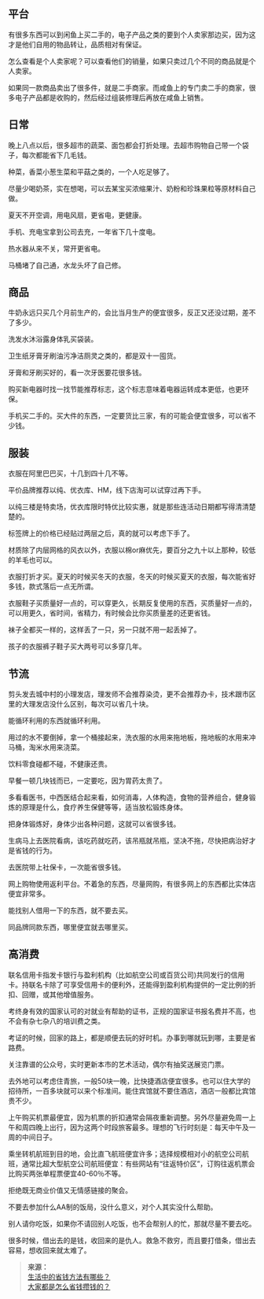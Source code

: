 ## 平台

有很多东西可以到闲鱼上买二手的，电子产品之类的要到个人卖家那边买，因为这才是他们自用的物品转让，品质相对有保证。

怎么查看是个人卖家呢？可以查看他们的销量，如果只卖过几个不同的商品就是个人卖家。

如果同一款商品卖出了很多件，就是二手商家。而咸鱼上的专门卖二手的商家，很多电子产品都是收购的，然后经过组装修理后再放在咸鱼上销售。

## 日常

晚上八点以后，很多超市的蔬菜、面包都会打折处理。去超市购物自己带一个袋子，每次都能省下几毛钱。

种菜，香菜小葱生菜和平菇之类的，一个人吃足够了。

尽量少喝奶茶，实在想喝，可以去某宝买浓缩果汁、奶粉和珍珠果粒等原材料自己做。

夏天不开空调，用电风扇，更省电，更健康。

手机、充电宝拿到公司去充，一年省下几十度电。

热水器从来不关，常开更省电。

马桶堵了自己通，水龙头坏了自己修。

## 商品

牛奶永远只买几个月前生产的，会比当月生产的便宜很多，反正又还没过期，差不了多少。

洗发水沐浴露身体乳买袋装。

卫生纸牙膏牙刷油污净洁厕灵之类的，都是双十一囤货。

牙膏和牙刷买好的，看一次牙医要花很多钱。

购买新电器时找一找节能推荐标志，这个标志意味着电器运转成本更低，也更环保。

手机买二手的。买大件的东西，一定要货比三家，有的可能会便宜很多，可以省不少钱。

## 服装

衣服在阿里巴巴买，十几到四十几不等。

平价品牌推荐以纯、优衣库、HM，线下店淘可以试穿过再下手。

以纯三楼是特卖场，优衣库限时特优比较实惠，就是那些连活动日期都写得清清楚楚的。

标签牌上的价格已经贴过两层之后，真的就可以考虑下手了。

材质除了内层网格的风衣以外，衣服以棉or麻优先，要百分之九十以上那种，较低的羊毛也可以。

衣服打折才买。夏天的时候买冬天的衣服，冬天的时候买夏天的衣服，每次能省好多钱，款式落后一点无所谓。

衣服鞋子买质量好一点的，可以穿更久，长期反复使用的东西，买质量好一点的，可以用更久，省时间，省精力，有时候会比你买质量差的还更省钱。

袜子全都买一样的，这样丢了一只，另一只就不用一起丢掉了。

孩子的衣服裤子鞋子买大两号可以多穿几年。

## 节流

剪头发去城中村的小理发店，理发师不会推荐染烫，更不会推荐办卡，技术跟市区里的大理发店没什么区别，每次可以省几十块。

能循环利用的东西就循环利用。

用过的水不要倒掉，拿一个桶接起来，洗衣服的水用来拖地板，拖地板的水用来冲马桶，淘米水用来浇菜。

饮料零食碰都不碰，不健康还贵。

早餐一顿几块钱而已，一定要吃，因为胃药太贵了。

多看看医书，中西医结合起来看，如何消毒，人体构造，食物的营养组合，健身锻炼的原理是什么，食疗养生保健等等，适当放松锻炼身体。

把身体锻炼好，身体少出各种问题，这就可以省很多钱。

生病马上去医院看病，该吃药就吃药，该吊瓶就吊瓶，坚决不拖，尽快把病治好才是省钱的行为。

去医院带上社保卡，一次能省很多钱。

网上购物使用返利平台。不着急的东西，尽量网购，有很多网上的东西都比实体店便宜非常多。

能找别人借用一下的东西，就不要去买。

同品牌同款东西，哪里便宜就去哪里买。

## 高消费

联名信用卡指发卡银行与盈利机构（比如航空公司或百货公司)共同发行的信用卡。持联名卡除了可享受信用卡的便利外，还能得到盈利机构提供的一定比例的折扣、回赠，或其他增值服务。

考终身有效的国家认可的对就业有帮助的证书，正规的国家证书报名费并不高，也不会有杂七杂八的培训费之类。

考证的时候，回家的路上，都是顺便去玩的好时机。办事到哪就玩到哪，主要是省路费。

关注靠谱的公众号，实时更新本市的艺术活动，偶尔有抽奖送展览门票。

去外地可以考虑住青旅，一般50块一晚，比快捷酒店便宜很多。也可以住大学的招待所，一百多块就可以来个标准间。能住宾馆就不要住酒店，酒店一般都比宾馆贵不少。

上午购买机票最便宜，因为机票的折扣通常会隔夜重新调整。另外尽量避免周一上午和周四晚上出行，因为这两个时段旅客最多。理想的飞行时刻是：每天中午及一周的中间日子。

乘坐转机航班到目的地，会比直飞航班便宜许多；选择规模相对小的航空公司航班，通常比超大型航空公司航班便宜：有些网站有“往返特价区”，订购往返机票会比购买两张单程票便宜40-60％不等。

拒绝既无商业价值又无情感链接的聚会。

不要去参加什么AA制的饭局，没什么意义，对个人其实没什么帮助。

别人请你吃饭，如果你不请回别人吃饭，也不会帮别人的忙，那就尽量不要去吃。

很多时候，借出去的是钱，收回来的是仇人。救急不救穷，而且要打借条，借出去容易，想收回来就太难了。

>**来源：**  
>[生活中的省钱方法有哪些？](https://www.zhihu.com/question/62791085)  
>[大家都是怎么省钱攒钱的？](https://www.zhihu.com/question/510940594)